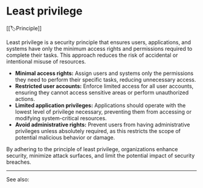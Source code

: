 
# Least privilege

[[🏷️Principle]]

Least privilege is a security principle that ensures users, applications, and systems have only the minimum access rights and permissions required to complete their tasks. This approach reduces the risk of accidental or intentional misuse of resources.

- **Minimal access rights:** Assign users and systems only the permissions they need to perform their specific tasks, reducing unnecessary access.
- **Restricted user accounts:** Enforce limited access for all user accounts, ensuring they cannot access sensitive areas or perform unauthorized actions.
- **Limited application privileges:** Applications should operate with the lowest level of privilege necessary, preventing them from accessing or modifying system-critical resources.
- **Avoid administrative rights:** Prevent users from having administrative privileges unless absolutely required, as this restricts the scope of potential malicious behavior or damage.

By adhering to the principle of least privilege, organizations enhance security, minimize attack surfaces, and limit the potential impact of security breaches.

---

See also: